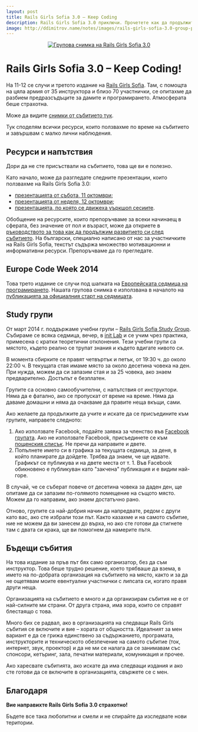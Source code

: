 ```yaml
---
layout: post
title: Rails Girls Sofia 3.0 – Keep Coding
description: Rails Girls Sofia 3.0 приключи. Прочетете как да продължите, вижте връзките към материали и ресурси по темата и информация за Rails Girls study групите, които организираме.
image: http://ddimitrov.name/notes/images/rails-girls-sofia-3.0-group-photo.jpg
---
```


<a href="http://railsgirls.com/sofia" style="display: block; text-align: center;">
    <img src="{{ page.image | xml_escape }}" alt="Групова снимка на Rails Girls Sofia 3.0" />
</a>

# Rails Girls Sofia 3.0 – Keep Coding!

На 11-12 се случи и третото издание на [Rails Girls Sofia](http://railsgirls.com/sofia). Там, с помощта на цяла армия от 35 инструктора и близо 70 участнички, се опитахме да разбием предразсъдъците за дамите и програмирането. Атмосферата беше страхотна.

Може да видите [снимки от събитието тук](https://www.facebook.com/media/set/?set=a.715213401897784.1073741835.452102071542253&type=3).

Тук споделям всички ресурси, които ползвахме по време на събитието и завършвам с малко лични наблюдения.

## Ресурси и напътствия

Дори да не сте присъствали на събитието, това ще ви е полезно.

Като начало, може да разгледате следните презентации, които ползвахме на Rails Girls Sofia 3.0:

- [презентацията от събота, 11 октомври](https://speakerdeck.com/mitio/rails-girls-sofia-3-dot-0-day-1);
- [презентацията от неделя, 12 октомври](https://speakerdeck.com/mitio/rails-girls-sofia-3-dot-0-day-2);
- [презентацията, по която се движеха уъркшоп сесиите](http://rails-girls-sofia.github.io/rails-girls-training/).

Обобщение на ресурсите, които препоръчваме за всеки начинаещ в сферата, без значение от пол и възраст, може да откриете в [ръководството за това как да продължим развитието си след събитието](https://github.com/rails-girls-sofia/guides/blob/master/after-the-event-keep-coding.md#readme). На български, специално написано от нас за участничките на Rails Girls Sofia, текстът съдържа множество мотивационни и информативни ресурси. Препоръчваме да го прегледате.

## Europe Code Week 2014

Това трето издание се случи под шапката на [Европейската седмица на програмирането](../../../../notes/2014/09/15/europe-code-week-2014.html). Нашата групова снимка е използвана в началото на [публикацията за официалния старт на седмицата](http://blog.codeweek.eu/post/99933660935/official-eu-code-week-kickoff).

## Study групи

От март 2014 г. поддържаме учебни групи – [Rails Girls Sofia Study Group](https://www.facebook.com/groups/RailsGirlsSofiaStudyGroup/). Събираме се всяка седмица, вечер, в [init Lab](http://initlab.org) и се учим чрез практика, примесена с кратки теоретични отклонения. Тези учебни групи са мястото, където реално се трупат знания и където вдигате нивото си.

В момента сбирките се правят четвъртък и петък, от 19:30 ч. до около 22:00 ч. В текущата стая имаме място за около десетина човека на ден. При нужда, можем да си запазим стая и за 25 човека, ако знаем предварително. Достъпът е безплатен.

Групите са основно самообучителни, с напътствия от инструктори. Няма да е фатално, ако се пропускат от време на време. Няма да даваме домашни и няма да очакваме да правите неща вкъщи, сами.

Ако желаете да продължите да учите и искате да се присъедините към групите, направете следното:

1. Ако използвате Facebook, подайте заявка за членство във [Facebook групата](https://www.facebook.com/groups/RailsGirlsSofiaStudyGroup/). Ако не използвате Facebook, присъединете се към [пощенския списък](https://groups.google.com/forum/#!forum/rails-girls-sofia-study-groups). Не пречи да направите и двете.
2. Попълнете името си в графика за текущата седмица, за деня, в който планирате да дойдете. Трябва да знаем, че ще идвате. Графикът се публикува и на двете места от т. 1. Във Facebook обикновено е публикуван като "закчена" публикация и е видим най-горе.

В случай, че се съберат повече от десетина човека за даден ден, ще опитаме да си запазим по-голямото помещение на същото място. Можем да го направим, ако знаем достатъчно рано.

Отново, групите са най-добрия начин да напредвате, редом с други като вас, ако сте избрали този път. Както казахме и на самото събитие, ние не можем да ви занесем до върха, но ако сте готови да стигнете там с двата си крака, ще ви помогнем да намерите пътя.

## Бъдещи събития

На това издание за пръв път бях само организатор, без да съм инструктор. Това беше трудно решение, което трябваше да взема, в името на по-добрата организация на събитието на място, както и за да не ощетявам моите евентуални участнички с липсата си, когато правя други неща.

Организацията на събитието е много и да организирам събития не е от най-силните ми страни. От друга страна, има хора, които се справят блестаящо с това.

Много бих се радвал, ако в организацията на следващи Rails Girls събития се включите и вие – хората от общността. Идеалният за мен вариант е да се грижа единствено за съдържанието, програмата, инструкторите и техническото обезпечение на самото събитие (ток, интернет, звук, проектор) и да не ми се налага да се занимавам със спонсори, кетъринг, зала, печатни материали, комуникация и прочее.

Ако харесвате събитията, ако искате да има следващи издания и ако сте готови да се включите в организацията, свържете се с мен.

## Благодаря

**Вие направихте Rails Girls Sofia 3.0 страхотно!**

Бъдете все така любопитни и смели и не спирайте да изследвате нови територии.
